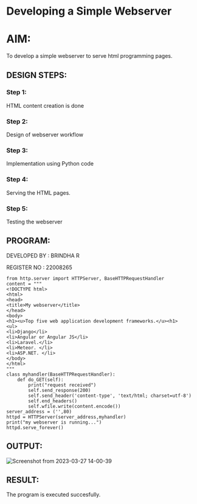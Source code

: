 # Developing a Simple Webserver

# AIM:

To develop a simple webserver to serve html programming pages.

## DESIGN STEPS:

### Step 1:

HTML content creation is done

### Step 2:

Design of webserver workflow

### Step 3:

Implementation using Python code

### Step 4:

Serving the HTML pages.

### Step 5:

Testing the webserver

## PROGRAM:

DEVELOPED BY : BRINDHA R

REGISTER NO : 22008265

```
from http.server import HTTPServer, BaseHTTPRequestHandler
content = """
<!DOCTYPE html>
<html>
<head>
<title>My webserver</title>
</head>
<body>
<h1><u>Top five web application development frameworks.</u><h1>
<ul>
<li>Django</li>
<li>Angular or Angular JS</li>
<li>Laravel.</li>
<li>Meteor. </li>
<li>ASP.NET. </li>
</body>
</html>
"""
class myhandler(BaseHTTPRequestHandler):
    def do_GET(self):
        print("request received")
        self.send_response(200)
        self.send_header('content-type', 'text/html; charset=utf-8')
        self.end_headers()
        self.wfile.write(content.encode())
server_address = ('',80)
httpd = HTTPServer(server_address,myhandler)
print("my webserver is running...")
httpd.serve_forever()
```

## OUTPUT:

![Screenshot from 2023-03-27 14-00-39](https://user-images.githubusercontent.com/118889143/227886987-ab277c05-113a-4ee4-87a1-0e8bb2740b7d.png)


## RESULT:
The program is executed succesfully.
